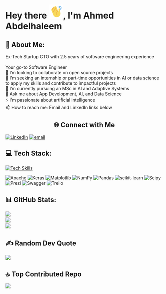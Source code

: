 <h1>Hey there <img src="https://github.com/Ahmed-Sameh-MM/Ahmed-Sameh-MM/blob/main/hand_waving.gif" width="45">, I'm Ahmed Abdelhaleem</h1>

<!--
**TeraByte256/TeraByte256** is a ✨ _special_ ✨ repository because its `README.md` (this file) appears on your GitHub profile.
-->

## 💫 About Me:
Ex-Tech Startup CTO with 2.5 years of software engineering experience<br><br>Your go-to Software Engineer<br>
👯 I’m looking to collaborate on open source projects<br>
🔭 I'm seeking an internship or part-time opportunities in AI or data science to apply my skills and contribute to impactful projects<br>
🌱 I’m currently pursuing an MSc in AI and Adaptive Systems<br>
💬 Ask me about App Development, AI, and Data Science<br>
⚡ I'm passionate about artificial intelligence<br>
📫 How to reach me: Email and LinkedIn links below


<center>
    <h2>🌐 Connect with Me</h2>
</center>

[![LinkedIn](https://img.shields.io/badge/LinkedIn-%230077B5.svg?logo=linkedin&logoColor=white)](https://www.linkedin.com/in/ahmed-sameh) [![email](https://img.shields.io/badge/Email-D14836?logo=gmail&logoColor=white)](mailto:ahmed.sameh2043@gmail.com) 

## 💻 Tech Stack:
[![Tech Skills](https://skillicons.dev/icons?i=dart,flutter,py,c,cs,cpp,html,java,js,latex,md,solidity,aws,azure,firebase,gcp,fastapi,nodejs,opencv,qt,nginx,mongodb,mysql,postgres,sqlite,tensorflow,git,notion,postman,arduino,raspberrypi)](https://skillicons.dev)    

![Apache](https://img.shields.io/badge/apache-%23D42029.svg?style=flat&logo=apache&logoColor=white)  ![Keras](https://img.shields.io/badge/Keras-%23D00000.svg?style=flat&logo=Keras&logoColor=white) ![Matplotlib](https://img.shields.io/badge/Matplotlib-%23ffffff.svg?style=flat&logo=Matplotlib&logoColor=black) ![NumPy](https://img.shields.io/badge/numpy-%23013243.svg?style=flat&logo=numpy&logoColor=white) ![Pandas](https://img.shields.io/badge/pandas-%23150458.svg?style=flat&logo=pandas&logoColor=white) ![scikit-learn](https://img.shields.io/badge/scikit--learn-%23F7931E.svg?style=flat&logo=scikit-learn&logoColor=white)  ![Scipy](https://img.shields.io/badge/SciPy-%230C55A5.svg?style=flat&logo=scipy&logoColor=%white)    ![Prezi](https://img.shields.io/badge/Prezi-%23000000.svg?style=flat&logo=Prezi&logoColor=white)  ![Swagger](https://img.shields.io/badge/-Swagger-%23Clojure?style=flat&logo=swagger&logoColor=white) ![Trello](https://img.shields.io/badge/Trello-%23026AA7.svg?style=flat&logo=Trello&logoColor=white)

## 📊 GitHub Stats:
![](https://github-readme-stats.vercel.app/api?username=Ahmed-Sameh-MM&theme=dark&hide_border=false&include_all_commits=false&count_private=false)<br/>
![](https://github-readme-streak-stats.herokuapp.com/?user=Ahmed-Sameh-MM&theme=dark&hide_border=false)<br/>
![](https://github-readme-stats.vercel.app/api/top-langs/?username=Ahmed-Sameh-MM&theme=dark&hide_border=false&include_all_commits=false&count_private=false&layout=compact)

## ✍️ Random Dev Quote
![](https://quotes-github-readme.vercel.app/api?type=horizontal&theme=radical)

## 🔝 Top Contributed Repo
![](https://github-contributor-stats.vercel.app/api?username=Ahmed-Sameh-MM&limit=5&theme=dark&combine_all_yearly_contributions=true)

<!-- Co-created with GPRM (https://gprm.itsvg.in) -->
